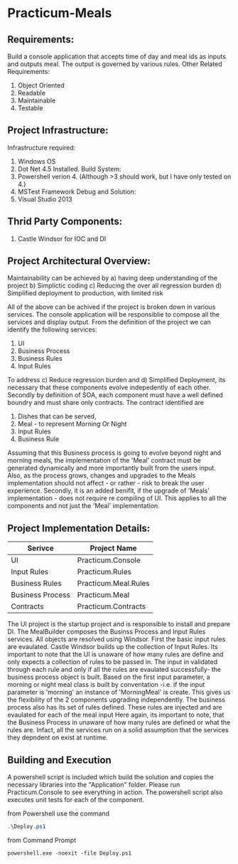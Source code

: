 Practicum-Meals
===============
Requirements:
-------------
Build a console application that accepts time of day and meal ids as inputs and outputs meal.  The output is governed by various rules. 
Other Related Requirements:

1. Object Oriented
2. Readable
3. Maintainable
4. Testable

Project Infrastructure:
-----------------------
Infrastructure required:

1. Windows OS
2. Dot Net 4.5 Installed.
Build System:
3. Powershell verion 4. (Although >3 should work, but I have only tested on 4.)
4. MSTest Framework
Debug and Solution:
5. Visual Studio 2013


Thrid Party Components:
-----------------------
1. Castle Windsor for IOC and DI

Project Architectural Overview:
--------------------------------
Maintainability can be achieved by 
a) having deep understanding of the project
b) Simplictic coding
c) Reducing the over all regression burden 
d) Simplified deployment to production, with limited risk

All of the above can be achived if the project is broken down in various services.  The console application will be responsiblie
to compose all the services and display output.  From the definition of the project we can identify the following services:
1) UI
2) Business Process
3) Business Rules
4) Input Rules

To address c) Reduce regression burden and d) Simplified Deployment, its necessary that these components evolve indepedently of each 
other.  Secondly by definition of SOA, each component must have a well defined boundry and must share only contracts. The 
contract identified are 
1. Dishes that can be served,
2. Meal - to represent Morning Or Night
3. Input Rules
4. Business Rule

Assuming that this Business process is going to evolve beyond night and morning meals, the implementation of the 'Meal' contract 
must be generated dynamically and more importantly built from the users input.  Also, as the process grows, changes and upgrades 
to the Meals implementation should not affect - or rather - risk to break the user experience. Secondly, it is an added benifit,
if the upgrade of 'Meals' implementation - does not require re compiling of UI.  This applies to all the components and not just 
the 'Meal' implementation.

Project Implementation Details:
-------------------------------
|Serivce | Project Name|
|--------|-------------|
|UI| Practicum.Console|
|Input Rules| Practicum.Rules|
|Business Rules| Practicum.Meal.Rules|
|Business Process| Practicum.Meal|
|Contracts| Practicum.Contracts|


The UI project is the startup project and is responsible to install and prepare DI.  The MealBuilder composes the 
Businss Process and Input Rules services.  All objects are resolved using Windsor.  First the basic
input rules are evaulated.  Castle Windsor builds up the collection of Input Rules.  Its important to note that  the UI
is unaware of how many rules are define and only expects a collection of rules to be passed in.  The input in validated
through each rule and only if all the rules are evaulated successfully- the business process object is built.
Based on the first input parameter, a morning or night meal class is built by conventation -i.e. if the input parameter 
is 'morning' an instance of 'MorningMeal' is create.  This gives us the flexibility of the 2 components upgrading independently. 
The business process also has its set of rules defined.  These rules are injected and are evaulated for each of the meal input
Here again, its important to note, that the Business Process in unaware of how many rules are defined or what the rules are.
Infact, all the services run on a solid assumption that the services they depndent on exist at runtime. 

Building and Execution
----------------------
A powershell script is included which build the solution and copies the necessary libraries into the "Application" folder.
Please run Practicum.Console to see everything in action.
The powershell script also executes unit tests for each of the component.

from Powershell use the command 

```powershell
.\Deploy.ps1
```

from Command Prompt

```
powershell.exe -noexit -file Deploy.ps1
```


